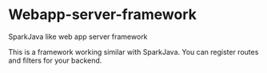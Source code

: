 # Webapp-server-framework
SparkJava like web app server framework

This is a framework working similar with SparkJava. You can register routes and filters for your backend.

